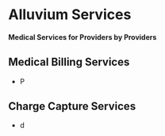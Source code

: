 # Alluvium Services

####  Medical Services for Providers by Providers

## Medical Billing Services
- P

## Charge Capture Services
- d

